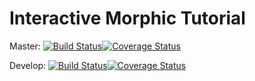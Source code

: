 # Interactive Morphic Tutorial 

Master: [![Build Status](https://travis-ci.org/hpi-swa-teaching/SWT18-Project-06.svg?branch=master)](https://travis-ci.org/hpi-swa-teaching/SWT18-Project-06)[![Coverage Status](https://coveralls.io/repos/github/hpi-swa-teaching/SWT18-Project-06/badge.svg?branch=master)](https://coveralls.io/github/hpi-swa-teaching/SWT18-Project-06?branch=master)

Develop: [![Build Status](https://travis-ci.org/hpi-swa-teaching/SWT18-Project-06.svg?branch=develop)](https://travis-ci.org/hpi-swa-teaching/SWT18-Project-06)[![Coverage Status](https://coveralls.io/repos/github/hpi-swa-teaching/SWT18-Project-06/badge.svg?branch=develop)](https://coveralls.io/github/hpi-swa-teaching/SWT18-Project-06?branch=develop)

